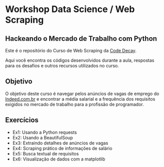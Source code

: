 # Workshop Data Science / Web Scraping #

## Hackeando o Mercado de Trabalho com Python ##

Este é o repositório do Curso de Web Scraping da [Code Decay](https://www.codedecay.com.br).

Aqui você encontra os códigos desenvolvidos durante a aula, respostas para os desafios e outros recursos utilizados no curso.

## Objetivo

O objetivo deste curso é navegar pelos anúncios de vagas de emprego do [Indeed.com.br](https://www.indeed.com.br/) e encontrar a média salarial e a frequência dos requisitos exigidos no mercado de trabalho para a profissão de programador.

## Exercícios

* Ex1: Usando a Python requests
* Ex2: Usando a BeautifulSoup
* Ex3: Extraindo detalhes de anúncios de vagas
* Ex4: Scraping prático de informações de salário
* Ex5: Busca textual de requisitos
* Ex6: Visualização de dados com a matplotlib
